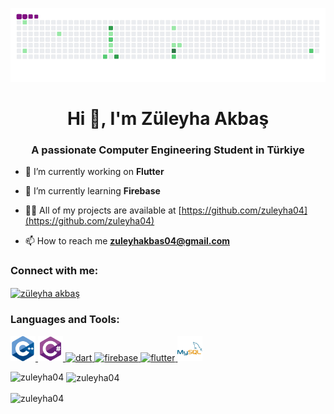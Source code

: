 ![snake gif](https://github.com/zuleyha04/zuleyha04/blob/output/github-contribution-grid-snake.gif)
<h1 align="center">Hi 👋, I'm Züleyha Akbaş</h1>
<h3 align="center">A passionate Computer Engineering Student in Türkiye</h3>

- 🔭 I’m currently working on **Flutter**

- 🌱 I’m currently learning **Firebase**

- 👨‍💻 All of my projects are available at [https://github.com/zuleyha04](https://github.com/zuleyha04)

- 📫 How to reach me **zuleyhakbas04@gmail.com**

<h3 align="left">Connect with me:</h3>
<p align="left">
<a href="https://linkedin.com/in/züleyha akbaş" target="blank"><img align="center" src="https://raw.githubusercontent.com/rahuldkjain/github-profile-readme-generator/master/src/images/icons/Social/linked-in-alt.svg" alt="züleyha akbaş" height="30" width="40" /></a>
</p>

<h3 align="left">Languages and Tools:</h3>
<p align="left"> <a href="https://www.w3schools.com/cpp/" target="_blank" rel="noreferrer"> <img src="https://raw.githubusercontent.com/devicons/devicon/master/icons/cplusplus/cplusplus-original.svg" alt="cplusplus" width="40" height="40"/> </a> <a href="https://www.w3schools.com/cs/" target="_blank" rel="noreferrer"> <img src="https://raw.githubusercontent.com/devicons/devicon/master/icons/csharp/csharp-original.svg" alt="csharp" width="40" height="40"/> </a> <a href="https://dart.dev" target="_blank" rel="noreferrer"> <img src="https://www.vectorlogo.zone/logos/dartlang/dartlang-icon.svg" alt="dart" width="40" height="40"/> </a> <a href="https://firebase.google.com/" target="_blank" rel="noreferrer"> <img src="https://www.vectorlogo.zone/logos/firebase/firebase-icon.svg" alt="firebase" width="40" height="40"/> </a> <a href="https://flutter.dev" target="_blank" rel="noreferrer"> <img src="https://www.vectorlogo.zone/logos/flutterio/flutterio-icon.svg" alt="flutter" width="40" height="40"/> </a> <a href="https://www.mysql.com/" target="_blank" rel="noreferrer"> <img src="https://raw.githubusercontent.com/devicons/devicon/master/icons/mysql/mysql-original-wordmark.svg" alt="mysql" width="40" height="40"/> </a> </p>

<p><img align="left" src="https://github-readme-stats.vercel.app/api/top-langs?username=zuleyha04&show_icons=true&locale=en&layout=compact" alt="zuleyha04" /></p>

<p>&nbsp;<img align="center" src="https://github-readme-stats.vercel.app/api?username=zuleyha04&show_icons=true&locale=en" alt="zuleyha04" /></p>

<p><img align="center" src="https://github-readme-streak-stats.herokuapp.com/?user=zuleyha04&" alt="zuleyha04" /></p>
